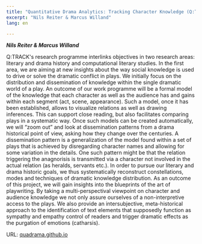 ```yaml
---
title: "Quantitative Drama Analytics: Tracking Character Knowledge (Q:TRACK) "
excerpt: "Nils Reiter & Marcus Willand"
lang: en

---
```


***Nils Reiter & Marcus Willand***

Q:TRACK's research programme interlinks objectives in two research areas: literary and drama history and computational literary studies. In the first area, we are aiming at new insights about the way social knowledge is used to drive or solve the dramatic conflict in plays. We initially focus on the distribution and dissemination of knowledge within the single dramatic world of a play. An outcome of our work programme will be a formal model of the knowledge that each character as well as the audience has and gains within each segment (act, scene, appearance). Such a model, once it has been established, allows to visualize relations as well as drawing inferences. This can support close reading, but also facilitates comparing plays in a systematic way. Once such models can be created automatically, we will “zoom out” and look at dissemination patterns from a drama historical point of view, asking how they change over the centuries. A dissemination pattern is a generalization of the model found within a set of plays that is achieved by disregarding character names and allowing for some variation in the details. One such pattern might be that the relation triggering the anagnorisis is transmitted via a character not involved in the actual relation (as heralds, servants etc.).
In order to pursue our literary and drama historic goals, we thus systematically reconstruct constellations, modes and techniques of dramatic knowledge distribution. As an outcome of this project, we will gain insights into the blueprints of the art of playwriting. By taking a multi-perspectival viewpoint on character and audience knowledge we not only assure ourselves of a non-interpretive access to the plays. We also provide an intersubjective, meta-historical approach to the identification of text elements that supposedly function as sympathy and empathy control of readers and trigger dramatic effects as the purgation of emotions (catharsis).

URL: [quadrama.github.io](https://quadrama.github.io)
